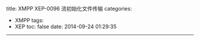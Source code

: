 title: XMPP XEP-0096 流初始化文件传输
categories:
  - XMPP
tags:
  - XEP
toc: false
date: 2014-09-24 01:29:35
---



